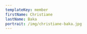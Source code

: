 ```yaml
---
templateKey: member
firstName: Christiane
lastName: Baka
portrait: /img/christiane-baka.jpg
---
```

